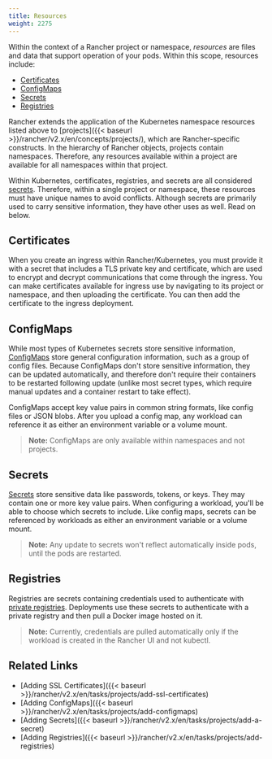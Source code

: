 ```yaml
---
title: Resources
weight: 2275
---
```


Within the context of a Rancher project or namespace, _resources_ are files and data that support operation of your pods. Within this scope, resources include:

- [Certificates](#certificates)
- [ConfigMaps](#configmaps)
- [Secrets](#secrets)
- [Registries](#registries)

Rancher extends the application of the Kubernetes namespace resources listed above to [projects]({{< baseurl >}}/rancher/v2.x/en/concepts/projects/), which are Rancher-specific constructs. In the hierarchy of Rancher objects, projects contain namespaces. Therefore, any resources available within a project are available for all namespaces within that project.

Within Kubernetes, certificates, registries, and secrets are all considered [secrets](https://kubernetes.io/docs/concepts/configuration/secret/). Therefore, within a single project or namespace, these resources must have unique names to avoid conflicts. Although secrets are primarily used to carry sensitive information, they have other uses as well. Read on below.

## Certificates

When you create an ingress within Rancher/Kubernetes, you must provide it with a secret that includes a TLS private key and certificate, which are used to encrypt and decrypt communications that come through the ingress. You can make certificates available for ingress use by navigating to its project or namespace, and then uploading the certificate. You can then add the certificate to the ingress deployment.

## ConfigMaps

While most types of Kubernetes secrets store sensitive information, [ConfigMaps](https://kubernetes.io/docs/tasks/configure-pod-container/configure-pod-configmap/) store general configuration information, such as a group of config files. Because ConfigMaps don't store sensitive information, they can be updated automatically, and therefore don't require their containers to be restarted following update (unlike most secret types, which require manual updates and a container restart to take effect).

ConfigMaps accept key value pairs in common string formats, like config files or JSON blobs. After you upload a config map, any workload can reference it as either an environment variable or a volume mount.

>**Note:** ConfigMaps are only available within namespaces and not projects.

## Secrets

[Secrets](https://kubernetes.io/docs/concepts/configuration/secret/#overview-of-secrets) store sensitive data like passwords, tokens, or keys. They may contain one or more key value pairs.
When configuring a workload, you'll be able to choose which secrets to include. Like config maps, secrets can be referenced by workloads as either an environment variable or a volume mount.

>**Note:** Any update to secrets won't reflect automatically inside pods, until the pods are restarted.

## Registries

Registries are secrets containing credentials used to authenticate with [private registries](https://kubernetes.io/docs/tasks/configure-pod-container/pull-image-private-registry/). Deployments use these secrets to authenticate with a private registry and then pull a Docker image hosted on it.

>**Note:** Currently, credentials are pulled automatically only if the workload is created in the Rancher UI and not kubectl.

## Related Links

- [Adding SSL Certificates]({{< baseurl >}}/rancher/v2.x/en/tasks/projects/add-ssl-certificates)
- [Adding ConfigMaps]({{< baseurl >}}/rancher/v2.x/en/tasks/projects/add-configmaps)
- [Adding Secrets]({{< baseurl >}}/rancher/v2.x/en/tasks/projects/add-a-secret)
- [Adding Registries]({{< baseurl >}}/rancher/v2.x/en/tasks/projects/add-registries)
